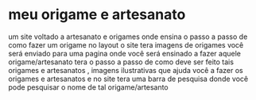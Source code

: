 # meu origame e artesanato
um site voltado a artesanato e origames 
onde ensina o passo a passo de como fazer um origame 
no layout o site tera imagens de origames você será enviado para uma pagina onde você será ensinado a fazer aquele origame/artesanato
tera o passo a passo de como deve ser feito tais origames e artesanatos , imagens ilustrativas que ajuda você a fazer os origames e artesanatos 
e no site tera uma barra de pesquisa donde você pode pesquisar o nome de tal origame/artesanto 
